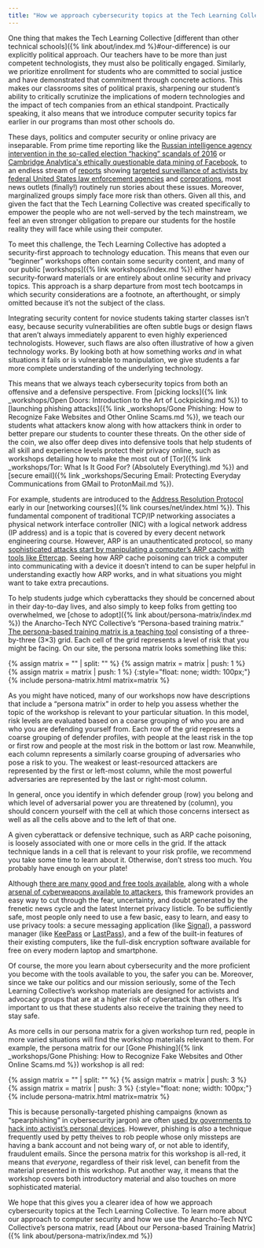 ```yaml
---
title: "How we approach cybersecurity topics at the Tech Learning Collective"
---
```


One thing that makes the Tech Learning Collective [different than other technical schools]({% link about/index.md %}#our-difference) is our explicitly political approach. Our teachers have to be more than just competent technologists, they must also be politically engaged. Similarly, we prioritize enrollment for students who are committed to social justice and have demonstrated that commitment through concrete actions. This makes our classrooms sites of political praxis, sharpening our student&rsquo;s ability to critically scrutinize the implications of modern technologies and the impact of tech companies from an ethical standpoint. Practically speaking, it also means that we introduce computer security topics far earlier in our programs than most other schools do.

These days, politics and computer security or online privacy are inseparable. From prime time reporting like the [Russian intelligence agency intervention in the so-called election &ldquo;hacking&rdquo; scandals of 2016](https://en.wikipedia.org/wiki/Russian_interference_in_the_2016_United_States_elections) or [Cambridge Analytica's ethically questionable data mining of Facebook](https://www.theguardian.com/technology/2019/mar/17/the-cambridge-analytica-scandal-changed-the-world-but-it-didnt-change-facebook), to an endless stream of [reports](https://www.theguardian.com/us-news/2019/aug/08/fbi-oregon-anti-pipeline-jordan-cove-activists) showing [targeted surveillance of activists by federal United States law enforcement agencies](https://theintercept.com/2018/03/19/black-lives-matter-fbi-surveillance/) and [corporations](https://www.bloomberg.com/features/2015-walmart-union-surveillance/), most news outlets (finally!) routinely run stories about these issues. Moreover, marginalized groups simply face more risk than others. Given all this, and given the fact that the Tech Learning Collective was created specifically to empower the people who are not well-served by the tech mainstream, we feel an even stronger obligation to prepare our students for the hostile reality they will face while using their computer.

To meet this challenge, the Tech Learning Collective has adopted a security-first approach to technology education. This means that even our &ldquo;beginner&rdquo; workshops often contain some security content, and many of our public [workshops]({% link workshops/index.md %}) either have security-forward materials or are entirely about online security and privacy topics. This approach is a sharp departure from most tech bootcamps in which security considerations are a footnote, an afterthought, or simply omitted because it&rsquo;s not the subject of the class.

Integrating security content for novice students taking starter classes isn&rsquo;t easy, because security vulnerabilities are often subtle bugs or design flaws that aren&rsquo;t always immediately apparent to even highly experienced technologists. However, such flaws are also often illustrative of how a given technology works. By looking both at how something works *and* in what situations it fails or is vulnerable to manipulation, we give students a far more complete understanding of the underlying technology.

This means that we always teach cybersecurity topics from both an offensive and a defensive perspective. From [picking locks]({% link _workshops/Open Doors: Introduction to the Art of Lockpicking.md %}) to [launching phishing attacks]({% link _workshops/Gone Phishing: How to Recognize Fake Websites and Other Online Scams.md %}), we teach our students what attackers know along with how attackers think in order to better prepare our students to counter these threats. On the other side of the coin, we also offer deep dives into defensive tools that help students of all skill and experience levels protect their privacy online, such as workshops detailing how to make the most out of [Tor]({% link _workshops/Tor: What Is It Good For? (Absolutely Everything).md %}) and [secure email]({% link _workshops/Securing Email: Protecting Everyday Communications from GMail to ProtonMail.md %}).

For example, students are introduced to the [Address Resolution Protocol](https://en.wikipedia.org/wiki/Address_Resolution_Protocol) early in our [networking courses]({% link courses/net/index.html %}). This fundamental component of traditional TCP/IP networking associates a physical network interface controller (NIC) with a logical network address (IP address) and is a topic that is covered by every decent network engineering course. However, ARP is an unauthenticated protocol, so many [sophisticated attacks start by manipulating a computer&rsquo;s ARP cache with tools like Ettercap](https://www.bleepingcomputer.com/news/security/researchers-hack-surveillance-systems-to-show-fake-video-feed/). Seeing how ARP cache poisoning can trick a computer into communicating with a device it doesn&rsquo;t intend to can be super helpful in understanding exactly how ARP works, and in what situations you might want to take extra precautions.

To help students judge which cyberattacks they should be concerned about in their day-to-day lives, and also simply to keep folks from getting too overwhelmed, we [chose to adopt]({% link about/persona-matrix/index.md %}) the Anarcho-Tech NYC Collective&rsquo;s &ldquo;Persona-based training matrix.&rdquo; [The persona-based training matrix is a teaching tool](https://github.com/AnarchoTechNYC/meta/wiki/Persona-based-training-matrix#the-matrix) consisting of a three-by-three (3&times;3) grid. Each cell of the grid represents a level of risk that you might be facing. On our site, the persona matrix looks something like this:

{% assign matrix = "" | split: "" %}
{% assign matrix = matrix | push: 1 %}
{% assign matrix = matrix | push: 1 %}
{:style="float: none; width: 100px;"}
{% include persona-matrix.html matrix=matrix %}

As you might have noticed, many of our workshops now have descriptions that include a &ldquo;persona matrix&rdquo; in order to help you assess whether the topic of the workshop is relevant to your particular situation. In this model, risk levels are evaluated based on a coarse grouping of who you are and who you are defending yourself from. Each row of the grid represents a coarse grouping of defender profiles, with people at the least risk in the top or first row and people at the most risk in the bottom or last row. Meanwhile, each column represents a similarly coarse grouping of adversaries who pose a risk to you. The weakest or least-resourced attackers are represented by the first or left-most column, while the most powerful adversaries are represented by the last or right-most column.

In general, once you identify in which defender group (row) you belong and which level of adversarial power you are threatened by (column), you should concern yourself with the cell at which those concerns intersect as well as all the cells above and to the left of that one.

A given cyberattack or defensive technique, such as ARP cache poisoning, is loosely associated with one or more cells in the grid. If the attack technique lands in a cell that is relevant to your risk profile, we recommend you take some time to learn about it. Otherwise, don&rsquo;t stress too much. You probably have enough on your plate!

Although [there are many good and free tools available](https://prism-break.org/en/), along with a whole [arsenal of cyberweapons available to attackers](https://github.com/enaqx/awesome-pentest/blob/master/README.md#readme), this framework provides an easy way to cut through the fear, uncertainty, and doubt generated by the frenetic news cycle and the latest Internet privacy listicle. To be sufficiently safe, most people only need to use a few basic, easy to learn, and easy to use privacy tools: a secure messaging application (like [Signal](https://signal.org/)), a password manager (like [KeePass](https://keepass.info/) or [LastPass](https://lastpass.com/)), and a few of the built-in features of their existing computers, like the full-disk encryption software available for free on every modern laptop and smartphone.

Of course, the more you learn about cybersecurity and the more proficient you become with the tools available to you, the safer you can be. Moreover, since we take our politics and our mission seriously, some of the Tech Learning Collective&rsquo;s workshop materials are designed for activists and advocacy groups that are at a higher risk of cyberattack than others. It&rsquo;s important to us that these students also receive the training they need to stay safe.

As more cells in our persona matrix for a given workshop turn red, people in more varied situations will find the workshop materials relevant to them. For example, the persona matrix for our [Gone Phishing]({% link _workshops/Gone Phishing: How to Recognize Fake Websites and Other Online Scams.md %}) workshop is all red:

{% assign matrix = "" | split: "" %}
{% assign matrix = matrix | push: 3 %}
{% assign matrix = matrix | push: 3 %}
{:style="float: none; width: 100px;"}
{% include persona-matrix.html matrix=matrix %}

This is because personally-targeted phishing campaigns (known as &ldquo;spearphishing&rdquo; in cybersecurity jargon) are often [used by governments to hack into activist&rsquo;s personal devices](https://citizenlab.org/2016/08/million-dollar-dissident-iphone-zero-day-nso-group-uae/). However, phishing is *also* a technique frequently used by petty theives to rob people whose only missteps are having a bank account and not being wary of, or not able to identify, fraudulent emails. Since the persona matrix for this workshop is all-red, it means that *everyone*, regardless of their risk level, can benefit from the material presented in this workshop. Put another way, it means that the workshop covers both introductory material and also touches on more sophisticated material.

We hope that this gives you a clearer idea of how we approach cybersecurity topics at the Tech Learning Collective. To learn more about our approach to computer security and how we use the Anarcho-Tech NYC Collective&rsquo;s persona matrix, read [About our Persona-based Training Matrix]({% link about/persona-matrix/index.md %})
